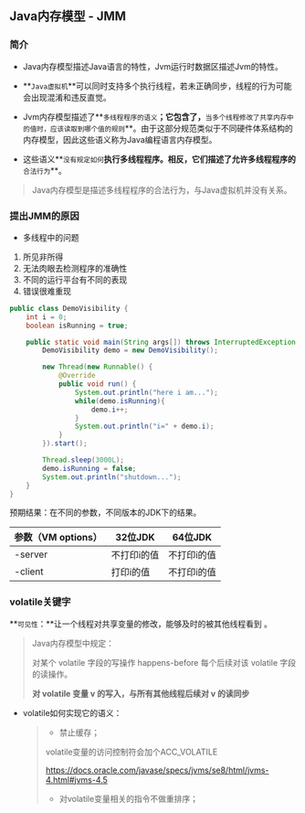 ## Java内存模型 - JMM

### 简介

- Java内存模型描述Java语言的特性，Jvm运行时数据区描述Jvm的特性。

- **`Java虚拟机`**可以同时支持多个执行线程，若未正确同步，线程的行为可能会出现混淆和违反直觉。

- Jvm内存模型描述了**`多线程程序的语义`**；它包含了，**`当多个线程修改了共享内存中的值时，应该读取到哪个值的规则`**。由于这部分规范类似于不同硬件体系结构的内存模型，因此这些语义称为Java编程语言内存模型。
- 这些语义**`没有规定如何`**执行多线程程序。相反，它们描述了允许多线程程序的**`合法行为`**。

> Java内存模型是描述多线程程序的合法行为，与Java虚拟机并没有关系。

### 提出JMM的原因

- 多线程中的问题

1. 所见非所得
2. 无法肉眼去检测程序的准确性
3.  不同的运行平台有不同的表现
4.  错误很难重现

```java
public class DemoVisibility {
    int i = 0;
    boolean isRunning = true;

    public static void main(String args[]) throws InterruptedException {
        DemoVisibility demo = new DemoVisibility();

        new Thread(new Runnable() {
            @Override
            public void run() {
                System.out.println("here i am...");
                while(demo.isRunning){
                    demo.i++;
                }
                System.out.println("i=" + demo.i);
            }
        }).start();

        Thread.sleep(3000L);
        demo.isRunning = false;
        System.out.println("shutdown...");
    }
}
```

预期结果：在不同的参数，不同版本的JDK下的结果。

| 参数（VM options） | 32位JDK     | 64位JDK     |
| ------------------ | ----------- | ----------- |
| -server            | 不打印i的值 | 不打印i的值 |
| -client            | 打印i的值   | 不打印i的值 |

### volatile关键字

**`可见性`：**让一个线程对共享变量的修改，能够及时的被其他线程看到 。

> Java内存模型中规定：
>
> 对某个 volatile 字段的写操作 happens-before 每个后续对该 volatile 字段的读操作。
>
> **对 volatile 变量 v 的写入，与所有其他线程后续对 v 的读同步**

- volatile如何实现它的语义：

  >- 禁止缓存；
  >
  >  volatile变量的访问控制符会加个ACC_VOLATILE
  >
  >  https://docs.oracle.com/javase/specs/jvms/se8/html/jvms-4.html#jvms-4.5
  >
  >- 对volatile变量相关的指令不做重排序；


